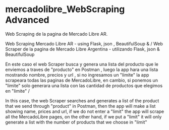 # mercadolibre_WebScraping Advanced
Web Scraping de la pagina de Mercado Libre AR.

Web Scraping Mercado Libre AR - using Flask, json , BeautifulSoup &  /
Web Scraper de la pagina de Mercado Libre  Argentina - utilizando Flask, json & BeautifulSoup

En este caso el web Scraper busca y genera una lista del producto que le enviemos a traves de "producto" en Postman , luego la app hara una lista mostrando nombre, precios y url , si no ingresamos un "limite" la app scrapeara todas las paginas de MercadoLibre, en cambio, si ponemos un "limite" solo generara una lista con las cantidad de productos que elegimos en "limite" /

In this case, the web Scraper searches and generates a list of the product that we send through "product" in Postman, then the app will make a list showing name, prices and url, if we do not enter a "limit" the app will scrape all the MercadoLibre pages, on the other hand, if we put a "limit" it will only generate a list with the number of products that we choose in "limit"

